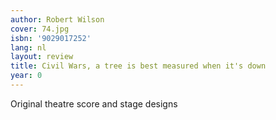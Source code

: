 ```yaml
---
author: Robert Wilson
cover: 74.jpg
isbn: '9029017252'
lang: nl
layout: review
title: Civil Wars, a tree is best measured when it's down
year: 0
---
```

Original theatre score and stage designs
